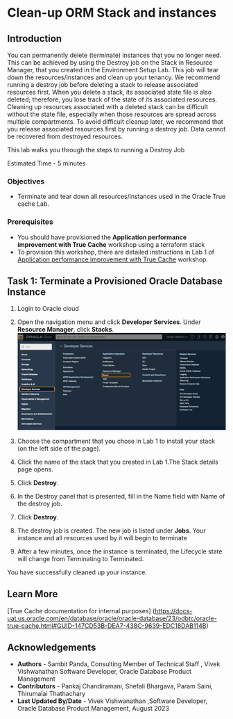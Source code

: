 # Clean-up ORM Stack and instances

## Introduction

You can permanently delete (terminate) instances that you no longer need. This can be achieved by using the Destroy job on the Stack in Resource Manager, that you created in the Environment Setup Lab. This job  will tear down the resources/instances and clean up your tenancy.
We recommend running a destroy job before deleting a stack to release associated resources first. When you delete a stack, its associated state file is also deleted; therefore, you lose track of the state of its associated resources. Cleaning up resources associated with a deleted stack can be difficult without the state file, especially when those resources are spread across multiple compartments. To avoid difficult cleanup later, we recommend that you release associated resources first by running a destroy job.
Data cannot be recovered from destroyed resources.

This lab walks you through the steps to running a Destroy Job

Estimated Time - 5 minutes

### Objectives

- Terminate and tear down all resources/instances used in the Oracle True cache Lab.

### Prerequisites

- You should have provisioned the **Application performance improvement with True Cache** workshop using a terraform stack
- To provision this workshop, there are detailed instructions in Lab 1 of [Application performance improvement with True Cache](https://apexapps.oracle.com/pls/apex/r/dbpm/livelabs/view-workshop?wid=11454) workshop.

## Task 1: Terminate a Provisioned Oracle Database Instance

1. Login to Oracle cloud

2. Open the navigation menu and click **Developer Services**. Under **Resource Manager**, click **Stacks**.
  ![stack](./images/stack.png " ")

3. Choose the compartment that you chose in Lab 1 to install your stack (on the left side of the page).

4.  Click the name of the stack that you created in Lab 1.The Stack details page opens.

5. Click **Destroy**.

6. In the Destroy panel that is presented, fill in the Name field with Name of the destroy job.

7. Click **Destroy**.

8. The destroy job is created. The new job is listed under **Jobs**. Your instance and all resources used by it will begin to terminate

9. After a few minutes, once the instance is terminated, the Lifecycle state will change from Terminating to Terminated.

  You have successfully cleaned up your  instance.

## Learn More
[True Cache documentation for internal purposes] (https://docs-uat.us.oracle.com/en/database/oracle/oracle-database/23/odbtc/oracle-true-cache.html#GUID-147CD53B-DEA7-438C-9639-EDC18DAB114B)


## Acknowledgements
* **Authors** - Sambit Panda, Consulting Member of Technical Staff , Vivek Vishwanathan Software Developer, Oracle Database Product Management
* **Contributors** - Pankaj Chandiramani, Shefali Bhargava, Param Saini, Thirumalai Thathachary
* **Last Updated By/Date** - Vivek Vishwanathan ,Software Developer, Oracle Database Product Management, August 2023
